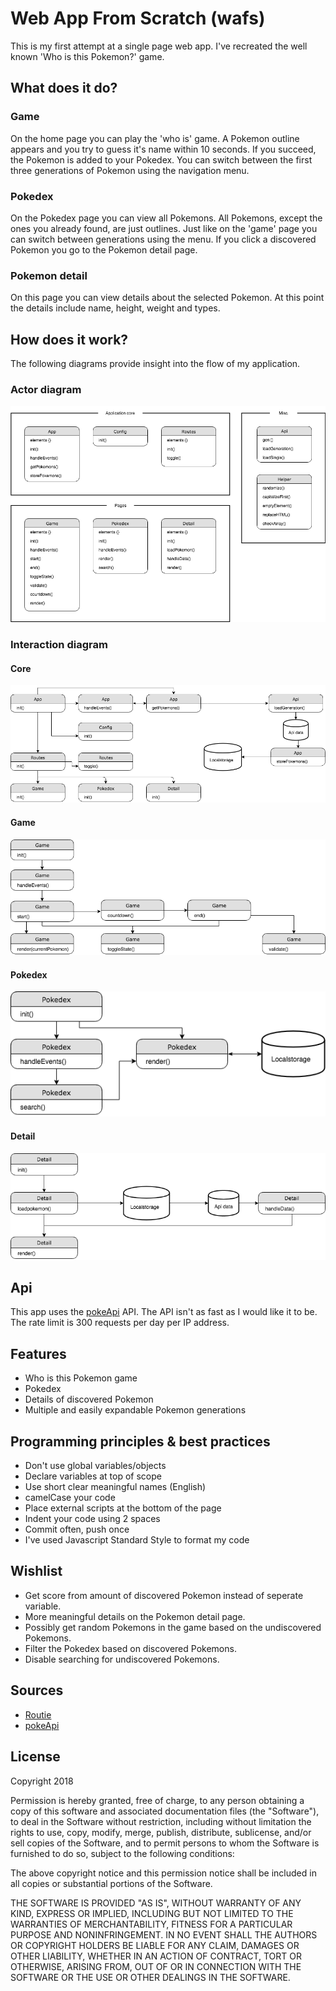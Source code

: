 # Web App From Scratch (wafs)
This is my first attempt at a single page web app. I've recreated the well known 'Who is this Pokemon?' game.

## What does it do?
### Game
On the home page you can play the 'who is' game. A Pokemon outline appears and you try to guess it's name within 10 seconds. If you succeed, the Pokemon is added to your Pokedex. You can switch between the first three generations of Pokemon using the navigation menu.

### Pokedex
On the Pokedex page you can view all Pokemons. All Pokemons, except the ones you already found, are just outlines. Just like on the 'game' page you can switch between generations using the menu. If you click a discovered Pokemon you go to the Pokemon detail page.

### Pokemon detail
On this page you can view details about the selected Pokemon. At this point the details include name, height, weight and types.

## How does it work?
The following diagrams provide insight into the flow of my application. 
### Actor diagram
![Actor Diagram](/github_images/actor-diagram.png)

### Interaction diagram
#### Core
![Actor Diagram](/github_images/interaction_1.png)

#### Game
![Actor Diagram](/github_images/interaction_2.png)

#### Pokedex
![Actor Diagram](/github_images/interaction_3.png)

#### Detail
![Actor Diagram](/github_images/interaction_4.png)

## Api
This app uses the [pokeApi](https://pokeapi.co/) API. The API isn't as fast as I would like it to be. The rate limit is 300 requests per day per IP address.

## Features
- Who is this Pokemon game
- Pokedex
- Details of discovered Pokemon
- Multiple and easily expandable Pokemon generations

## Programming principles & best practices
- Don't use global variables/objects
- Declare variables at top of scope
- Use short clear meaningful names (English)
- camelCase your code
- Place external scripts at the bottom of the page
- Indent your code using 2 spaces
- Commit often, push once
- I've used Javascript Standard Style to format my code

## Wishlist
- Get score from amount of discovered Pokemon instead of seperate variable.
- More meaningful details on the Pokemon detail page.
- Possibly get random Pokemons in the game based on the undiscovered Pokemons.
- Filter the Pokedex based on discovered Pokemons.
- Disable searching for undiscovered Pokemons.

## Sources
- [Routie](http://projects.jga.me/routie/)
- [pokeApi](https://pokeapi.co/)

## License
Copyright 2018

Permission is hereby granted, free of charge, to any person obtaining a copy of this software and associated documentation files (the "Software"), to deal in the Software without restriction, including without limitation the rights to use, copy, modify, merge, publish, distribute, sublicense, and/or sell copies of the Software, and to permit persons to whom the Software is furnished to do so, subject to the following conditions:

The above copyright notice and this permission notice shall be included in all copies or substantial portions of the Software.

THE SOFTWARE IS PROVIDED "AS IS", WITHOUT WARRANTY OF ANY KIND, EXPRESS OR IMPLIED, INCLUDING BUT NOT LIMITED TO THE WARRANTIES OF MERCHANTABILITY, FITNESS FOR A PARTICULAR PURPOSE AND NONINFRINGEMENT. IN NO EVENT SHALL THE AUTHORS OR COPYRIGHT HOLDERS BE LIABLE FOR ANY CLAIM, DAMAGES OR OTHER LIABILITY, WHETHER IN AN ACTION OF CONTRACT, TORT OR OTHERWISE, ARISING FROM, OUT OF OR IN CONNECTION WITH THE SOFTWARE OR THE USE OR OTHER DEALINGS IN THE SOFTWARE.